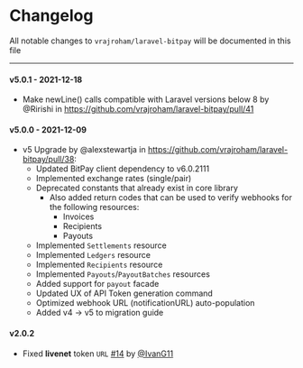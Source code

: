# Changelog

All notable changes to `vrajroham/laravel-bitpay` will be documented in this file

---
#### v5.0.1 - 2021-12-18

* Make newLine() calls compatible with Laravel versions below 8 by @Ririshi in https://github.com/vrajroham/laravel-bitpay/pull/41

#### v5.0.0 - 2021-12-09

* v5 Upgrade by @alexstewartja in https://github.com/vrajroham/laravel-bitpay/pull/38:
  + Updated BitPay client dependency to v6.0.2111
  + Implemented exchange rates (single/pair)
  + Deprecated constants that already exist in core library
      - Also added return codes that can be used to verify webhooks for the following resources:
          + Invoices
          + Recipients
          + Payouts
  + Implemented `Settlements` resource
  + Implemented `Ledgers` resource
  + Implemented `Recipients` resource
  + Implemented `Payouts`/`PayoutBatches` resources
  + Added support for `payout` facade
  + Updated UX of API Token generation command
  + Optimized webhook URL (notificationURL) auto-population
  + Added v4 -> v5 to migration guide

#### v2.0.2

- Fixed **livenet** token `URL` [#14](https://github.com/vrajroham/laravel-bitpay/pull/14) by [@IvanG11](https://github.com/IvanG11)
